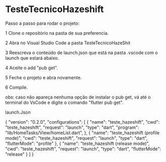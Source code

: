 # TesteTecnicoHazeshift

Passo a passo para rodar o projeto:


1 Clone o repositório na pasta de sua preferencia. 


2 Abra no Visual Studio Code a pasta TesteTecnicoHazeShit


3 Reescreva o conteúdo de launch.json que está na pasta .vscode com o launch que estará abaixo.


4 Aceite o add "pub get". 


5 Feche o projeto e abra novamente.


6 Compile.


obs: caso não apareça nenhuma opção de instalar o pub get, vá até o terminal do VsCode e digite o comando "flutter pub get".



launch.Json

{
    "version": "0.2.0",
    "configurations": [
        {
            "name": "teste_hazeshift",
            "cwd": "teste_hazeshift",
            "request": "launch",
            "type": "dart",
            "program": "lib/HomeTasks/View/homeList.dart",
        },
        {
            "name": "teste_hazeshift (profile mode)",
            "cwd": "teste_hazeshift",
            "request": "launch",
            "type": "dart",
            "flutterMode": "profile"
        },
        {
            "name": "teste_hazeshift (release mode)",
            "cwd": "teste_hazeshift",
            "request": "launch",
            "type": "dart",
            "flutterMode": "release"
        }
    ]
}
